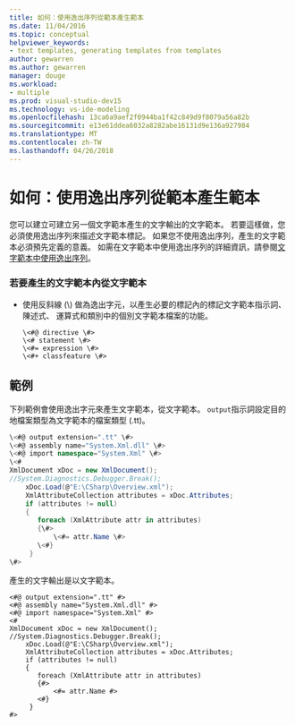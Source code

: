 ```yaml
---
title: 如何：使用逸出序列從範本產生範本
ms.date: 11/04/2016
ms.topic: conceptual
helpviewer_keywords:
- text templates, generating templates from templates
author: gewarren
ms.author: gewarren
manager: douge
ms.workload:
- multiple
ms.prod: visual-studio-dev15
ms.technology: vs-ide-modeling
ms.openlocfilehash: 13ca6a9aef2f0944ba1f42c849d9f8079a56a82b
ms.sourcegitcommit: e13e61ddea6032a8282abe16131d9e136a927984
ms.translationtype: MT
ms.contentlocale: zh-TW
ms.lasthandoff: 04/26/2018
---
```

# <a name="how-to-generate-templates-from-templates-by-using-escape-sequences"></a>如何：使用逸出序列從範本產生範本
您可以建立可建立另一個文字範本產生的文字輸出的文字範本。 若要這樣做，您必須使用逸出序列來描述文字範本標記。 如果您不使用逸出序列，產生的文字範本必須預先定義的意義。 如需在文字範本中使用逸出序列的詳細資訊，請參閱[文字範本中使用逸出序列](../modeling/using-escape-sequences-in-text-templates.md)。

### <a name="to-generate-a-text-template-from-within-a-text-template"></a>若要產生的文字範本內從文字範本

-   使用反斜線 (\\) 做為逸出字元，以產生必要的標記內的標記文字範本指示詞、 陳述式、 運算式和類別中的個別文字範本檔案的功能。

    ```
    \<#@ directive \#>
    \<# statement \#>
    \<#= expression \#>
    \<#+ classfeature \#>
    ```

## <a name="example"></a>範例
 下列範例會使用逸出字元來產生文字範本，從文字範本。 `output`指示詞設定目的地檔案類型為文字範本的檔案類型 (.tt)。

```csharp
\<#@ output extension=".tt" \#>
\<#@ assembly name="System.Xml.dll" \#>
\<#@ import namespace="System.Xml" \#>
\<#
XmlDocument xDoc = new XmlDocument();
//System.Diagnostics.Debugger.Break();
    xDoc.Load(@"E:\CSharp\Overview.xml");
    XmlAttributeCollection attributes = xDoc.Attributes;
    if (attributes != null)
    {
       foreach (XmlAttribute attr in attributes)
       {\#>
           \<#= attr.Name \#>
       \<#}
     }
\#>
```

 產生的文字輸出是以文字範本。

```
<#@ output extension=".tt" #>
<#@ assembly name="System.Xml.dll" #>
<#@ import namespace="System.Xml" #>
<#
XmlDocument xDoc = new XmlDocument();
//System.Diagnostics.Debugger.Break();
    xDoc.Load(@"E:\CSharp\Overview.xml");
    XmlAttributeCollection attributes = xDoc.Attributes;
    if (attributes != null)
    {
       foreach (XmlAttribute attr in attributes)
       {#>
           <#= attr.Name #>
       <#}
     }
#>
```